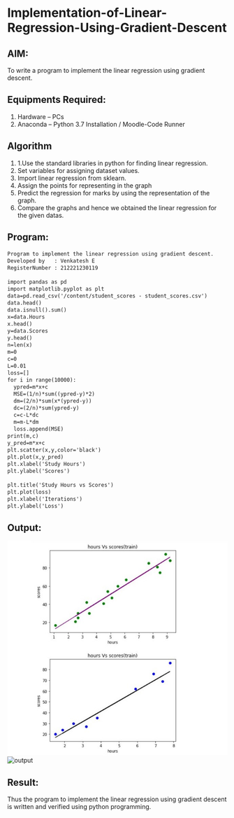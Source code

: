 # Implementation-of-Linear-Regression-Using-Gradient-Descent

## AIM:
To write a program to implement the linear regression using gradient descent.

## Equipments Required:
1. Hardware – PCs
2. Anaconda – Python 3.7 Installation / Moodle-Code Runner

## Algorithm
1. 1.Use the standard libraries in python for finding linear regression.
2. Set variables for assigning dataset values.
3. Import linear regression from sklearn.
4. Assign the points for representing in the graph
5. Predict the regression for marks by using the representation of the graph.
6. Compare the graphs and hence we obtained the linear regression for the given datas.

## Program:
```
Program to implement the linear regression using gradient descent.
Developed by   : Venkatesh E
RegisterNumber : 212221230119

import pandas as pd
import matplotlib.pyplot as plt
data=pd.read_csv('/content/student_scores - student_scores.csv')
data.head()
data.isnull().sum()
x=data.Hours
x.head()
y=data.Scores
y.head()
n=len(x)
m=0
c=0
L=0.01
loss=[]
for i in range(10000):
  ypred=m*x+c
  MSE=(1/n)*sum((ypred-y)*2)
  dm=(2/n)*sum(x*(ypred-y))
  dc=(2/n)*sum(ypred-y)
  c=c-L*dc
  m=m-L*dm
  loss.append(MSE)
print(m,c)
y_pred=m*x+c
plt.scatter(x,y,color='black')
plt.plot(x,y_pred)
plt.xlabel('Study Hours')
plt.ylabel('Scores')

plt.title('Study Hours vs Scores')
plt.plot(loss)
plt.xlabel('Iterations')
plt.ylabel('Loss')
```

## Output:
![OUTPUT](1.jpg)
![output](2.jpg)

## Result:
Thus the program to implement the linear regression using gradient descent is written and verified using python programming.

